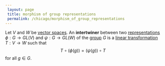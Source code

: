 ```yaml
---
 layout: page
 title: morphism of group representations
 permalink: /chicago/morphism_of_group_representations
---
```


Let $V$ and $W$ be [vector spaces](https://mathgloss.github.io/MathGloss/chicago/vector_space). An **intertwiner** between two [representations](https://mathgloss.github.io/MathGloss/chicago/group_representation) $\phi:G\to GL(V)$ and $\psi:G\to GL(W)$ of the [group](https://mathgloss.github.io/MathGloss/chicago/group) $G$ is a [linear transformation](https://mathgloss.github.io/MathGloss/chicago/linear_transformation) $T:V\to W$ such that $$T\circ(\phi(g)) = (\psi(g))\circ T$$ for all $g \in G$. 

